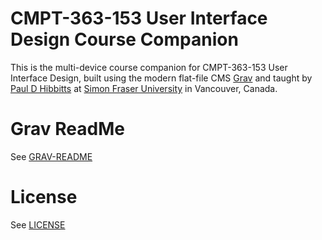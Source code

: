 # CMPT-363-153 User Interface Design Course Companion

This is the multi-device course companion for CMPT-363-153 User Interface Design, built using the modern flat-file CMS [Grav](http://www.getgrav.org) and taught by [Paul D Hibbitts](http://www.paulhibbitts.com) at [Simon Fraser University](http://www.sfu.ca) in Vancouver, Canada.

# Grav ReadMe

See [GRAV-README](GRAV-README)

# License

See [LICENSE](LICENSE)

